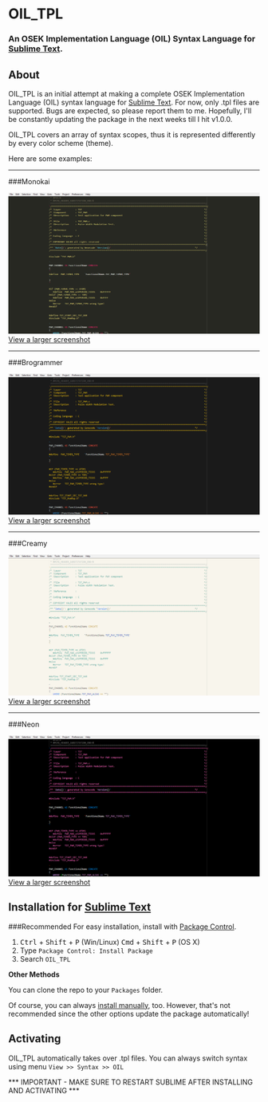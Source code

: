 # OIL_TPL


### An OSEK Implementation Language (OIL) Syntax Language for [Sublime Text](http://www.sublimetext.com/).

## About

OIL_TPL is an initial attempt at making a complete OSEK Implementation Language (OIL) syntax language for [Sublime Text](http://www.sublimetext.com/).
For now, only .tpl files are supported. Bugs are expected, so please report them to me. Hopefully, I'll be constantly updating the package in the next weeks till I hit v1.0.0.

OIL_TPL covers an array of syntax scopes, thus it is represented differently by every color scheme (theme).

Here are some examples:
___
###Monokai

![image](screenshots/monokai.png)
[View a larger screenshot](https://raw.githubusercontent.com/ahmedhassan-eng/OIL_TPL/master/screenshots/monokai.png)
___
###Brogrammer

![image](screenshots/brogrammer.png)
[View a larger screenshot](https://raw.githubusercontent.com/ahmedhassan-eng/OIL_TPL/master/screenshots/brogrammer.png)

___
###Creamy

![image](screenshots/creamy.png)
[View a larger screenshot](https://raw.githubusercontent.com/ahmedhassan-eng/OIL_TPL/master/screenshots/creamy.png)
___
###Neon

![image](screenshots/neon.png)
[View a larger screenshot](https://raw.githubusercontent.com/ahmedhassan-eng/OIL_TPL/master/screenshots/neon.png)



## Installation for [Sublime Text](http://www.sublimetext.com/)

###Recommended
For easy installation, install with [Package Control](https://packagecontrol.io/installation).

1. <kbd>Ctrl</kbd> + <kbd>Shift</kbd> + <kbd>P</kbd> (Win/Linux)   <kbd>Cmd</kbd> + <kbd>Shift</kbd> + <kbd>P</kbd> (OS X)
2. Type `Package Control: Install Package`
3. Search `OIL_TPL`

**Other Methods**

You can clone the repo to your `Packages` folder.

Of course, you can always [install manually](https://github.com/ahmedhassan-eng/OIL_TPL/archive/master.zip), too. However, that's not recommended since the other options update the package automatically!

## Activating

OIL_TPL automatically takes over .tpl files.
You can always switch syntax using menu `View >> Syntax >> OIL`


*** IMPORTANT - MAKE SURE TO RESTART SUBLIME AFTER INSTALLING AND ACTIVATING ***
